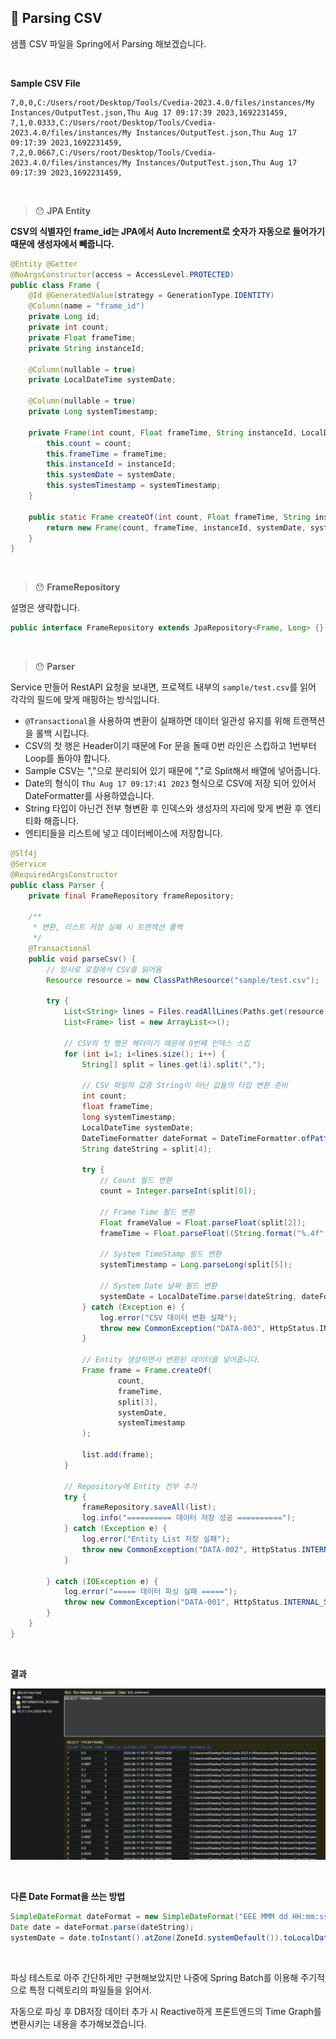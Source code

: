 ## 📘 Parsing CSV

샘플 CSV 파일을 Spring에서 Parsing 해보겠습니다.

<br>

**Sample CSV File**

```
7,0,0,C:/Users/root/Desktop/Tools/Cvedia-2023.4.0/files/instances/My Instances/OutputTest.json,Thu Aug 17 09:17:39 2023,1692231459,
7,1,0.0333,C:/Users/root/Desktop/Tools/Cvedia-2023.4.0/files/instances/My Instances/OutputTest.json,Thu Aug 17 09:17:39 2023,1692231459,
7,2,0.0667,C:/Users/root/Desktop/Tools/Cvedia-2023.4.0/files/instances/My Instances/OutputTest.json,Thu Aug 17 09:17:39 2023,1692231459,
```

<br>

> 😯 **JPA Entity**

**CSV의 식별자인 frame_id는 JPA에서 Auto Increment로 숫자가 자동으로 들어가기 때문에 생성자에서 빼줍니다.**

```java
@Entity @Getter  
@NoArgsConstructor(access = AccessLevel.PROTECTED)  
public class Frame {  
    @Id @GeneratedValue(strategy = GenerationType.IDENTITY)  
    @Column(name = "frame_id")  
    private Long id;  
    private int count;  
    private Float frameTime;  
    private String instanceId;  
  
    @Column(nullable = true)  
    private LocalDateTime systemDate;  
  
    @Column(nullable = true)  
    private Long systemTimestamp;  
  
    private Frame(int count, Float frameTime, String instanceId, LocalDateTime systemDate, Long systemTimestamp) {  
        this.count = count;  
        this.frameTime = frameTime;  
        this.instanceId = instanceId;  
        this.systemDate = systemDate;  
        this.systemTimestamp = systemTimestamp;  
    }  
  
    public static Frame createOf(int count, Float frameTime, String instanceId, LocalDateTime systemDate, Long systemTimestamp) {  
        return new Frame(count, frameTime, instanceId, systemDate, systemTimestamp);  
    }  
}
```

<br>

> 😯 **FrameRepository**

설명은 생략합니다.

```java
public interface FrameRepository extends JpaRepository<Frame, Long> {}
```

<br>

> 😯 **Parser**

Service 만들어 RestAPI 요청을 보내면, 프로잭트 내부의 `sample/test.csv`를 읽어 각각의 필드에 맞게 매핑하는 방식입니다.

- `@Transactional`을 사용하여 변환이 실패하면 데이터 일관성 유지를 위해 트랜잭션을 롤백 시킵니다.
- CSV의 첫 행은 Header이기 때문에 For 문을 돌때 0번 라인은 스킵하고 1번부터 Loop를 돌아야 합니다.
- Sample CSV는 ","으로 분리되어 있기 때문에 ","로 Split해서 배열에 넣어줍니다.
- Date의 형식이 `Thu Aug 17 09:17:41 2023` 형식으로 CSV에 저장 되어 있어서 DateFormatter를 사용하였습니다.
- String 타입이 아닌건 전부 형변환 후 인덱스와 생성자의 자리에 맞게 변환 후 엔티티화 해줍니다.
- 엔티티들을 리스트에 넣고 데이터베이스에 저장합니다.

```java
@Slf4j  
@Service  
@RequiredArgsConstructor  
public class Parser {  
    private final FrameRepository frameRepository;  
  
    /**  
     * 변환, 리스트 저장 실패 시 트랜잭션 롤백  
     */  
    @Transactional  
    public void parseCsv() {  
        // 임시로 로컬에서 CSV를 읽어옴  
        Resource resource = new ClassPathResource("sample/test.csv");  
  
        try {  
            List<String> lines = Files.readAllLines(Paths.get(resource.getFile().getPath()), StandardCharsets.UTF_8);  
            List<Frame> list = new ArrayList<>();  
  
            // CSV의 첫 행은 헤더이기 때문에 0번쨰 인덱스 스킵  
            for (int i=1; i<lines.size(); i++) {  
                String[] split = lines.get(i).split(",");  
  
                // CSV 파일의 값중 String이 아닌 값들의 타입 변환 준비  
                int count;  
                float frameTime;  
                long systemTimestamp;  
                LocalDateTime systemDate;  
                DateTimeFormatter dateFormat = DateTimeFormatter.ofPattern("EEE MMM dd HH:mm:ss yyyy", Locale.ENGLISH);  
                String dateString = split[4];  
  
                try {  
                    // Count 필드 변환  
                    count = Integer.parseInt(split[0]);  
  
                    // Frame Time 필드 변환  
                    Float frameValue = Float.parseFloat(split[2]);  
                    frameTime = Float.parseFloat((String.format("%.4f", frameValue))); // 소수점 4자리 까지만  
  
                    // System TimeStamp 필드 변환  
                    systemTimestamp = Long.parseLong(split[5]);  
  
                    // System Date 날짜 필드 변환  
                    systemDate = LocalDateTime.parse(dateString, dateFormat);  
                } catch (Exception e) {  
                    log.error("CSV 데이터 변환 실패");  
                    throw new CommonException("DATA-003", HttpStatus.INTERNAL_SERVER_ERROR);  
                }  
  
                // Entity 생성하면서 변환된 데이터를 넣어줍니다.  
                Frame frame = Frame.createOf(  
                        count,  
                        frameTime,  
                        split[3],  
                        systemDate,  
                        systemTimestamp  
                );  
  
                list.add(frame);  
            }  
  
            // Repository에 Entity 전부 추가  
            try {  
                frameRepository.saveAll(list);  
                log.info("========== 데이터 저장 성공 ==========");  
            } catch (Exception e) {  
                log.error("Entity List 저장 실패");  
                throw new CommonException("DATA-002", HttpStatus.INTERNAL_SERVER_ERROR);  
            }  
  
        } catch (IOException e) {  
            log.error("===== 데이터 파싱 실패 =====");  
            throw new CommonException("DATA-001", HttpStatus.INTERNAL_SERVER_ERROR);  
        }  
    }  
}
```

<br>

**결과**

![img](https://raw.githubusercontent.com/spacedustz/Obsidian-Image-Server/main/img2/csv.png)

<br>

**다른 Date Format을 쓰는 방법**

```java
SimpleDateFormat dateFormat = new SimpleDateFormat("EEE MMM dd HH:mm:ss yyyy");  
Date date = dateFormat.parse(dateString);  
systemDate = date.toInstant().atZone(ZoneId.systemDefault()).toLocalDateTime();
```

<br>

파싱 테스트로 아주 간단하게만 구현해보았지만 나중에 Spring Batch를 이용해 주기적으로 특정 디렉토리의 파일들을 읽어서.

자동으로 파싱 후 DB저장 데이터 추가 시 Reactive하게 프론트엔드의 Time Graph를 변환시키는 내용을 추가해보겠습니다.
